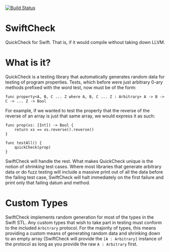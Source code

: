[![Build Status](https://travis-ci.org/CodaFi/SwiftCheck.svg?branch=master)](https://travis-ci.org/CodaFi/SwiftCheck)

SwiftCheck
==========

QuickCheck for Swift.  That is, if it would compile without taking down LLVM.

What is it?
===========

QuickCheck is a testing library that automatically generates random data for testing of program properties.  Tests, which before were just arbitrary 0-ary methods prefixed with the word test, now must be of the form:

```
func property<A, B, C ... Z where A, B, C ... Z : Arbitrary> A -> B -> C -> ... Z -> Bool
```

For example, if we wanted to test the property that the reverse of the reverse of an array is just that same array, we would express it as such:

```
func prop(xs: [Int]) -> Bool {
	return xs == xs.reverse().reverse()
}

func testAll() {
	quickCheck(prop)
}
```

SwiftCheck will handle the rest.  What makes QuickCheck unique is the notion of *shrinking* test cases.  Where most libraries that generate arbitrary data or do fuzz testing will include a massive print out of all the data before the failing test case, SwiftCheck will halt immediately on the first failure and print only that failing datum and method.

Custom Types
============

SwiftCheck implements random generation for most of the types in the Swift STL.  Any custom types that wish to take part in testing must conform to the included `Arbitrary` protocol.  For the majority of types, this means providing a custom means of generating random data and shrinking down to an empty array (SwiftCheck will provide the `[A : Arbitrary]` instance of the protocol as long as you provide the raw `A : Arbitrary` first.
